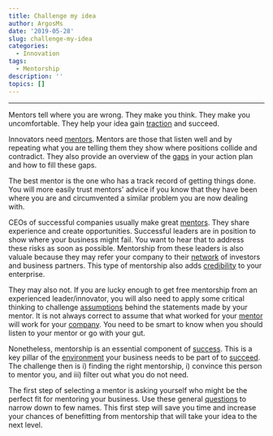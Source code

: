 ```yaml
---
title: Challenge my idea
author: ArgosMs
date: '2019-05-28'
slug: challenge-my-idea
categories:
  - Innovation
tags: 
  - Mentorship
description: ''
topics: []
---
```


***

Mentors tell where you are wrong. They make you think. They make you uncomfortable. They help your idea gain [traction](https://medium.com/@yegg/78-takeaways-from-traction-book-1b44d2a03dda) and succeed.

Innovators need [mentors](https://journals.sagepub.com/doi/abs/10.1177/107179190000700304). Mentors are those that listen well and by repeating what you are telling them they show where positions collide and contradict. They also provide an overview of the [gaps](https://medium.com/@Rubik.Hub/how-do-you-choose-the-right-mentor-for-your-startup-4bef3c0c868f) in your action plan and how to fill these gaps. 

The best mentor is the one who has a track record of getting things done. You will more easily trust mentors' advice if you know that they have been where you are and circumvented a similar problem you are now dealing with. 

CEOs of successful companies usually make great [mentors](https://www.linkedin.com/pulse/what-taking-google-taught-me-startup-traction-gabriel-weinberg?articleId=6058636276532289536#comments-6058636276532289536&trk=public_profile_post). They share experience and create opportunities. Successful leaders are in position to show where your business might fail. You want to hear that to address these risks as soon as possible. Mentorship from these leaders is also valuale because they may refer your company to their [network](https://books.google.com/books?hl=en&lr=&id=UWNaDwAAQBAJ&oi=fnd&pg=PA58&dq=mentorship+startup&ots=qqaoh3WIm_&sig=pmiBcw_KYHTFuWLOmG-Oi9qcefw#v=onepage&q=mentorship%20startup&f=false) of investors and business partners. This type of mentorship also adds [credibility](https://science.sciencemag.org/content/348/6240/1196) to your enterprise.

They may also not. If you are lucky enough to get free mentorship from an experienced leader/innovator, you will also need to apply some critical thinking to challenge [assumptions](http://www.knsecure.com/Resources/Articles/Defining%20Characteristics%20Among%20Startup%20Assistance%20Organizations.pdf) behind the statements made by your mentor. It is not always correct to assume that what worked for your [mentor](https://medium.com/@yegg/mental-models-i-find-repeatedly-useful-936f1cc405d) will work for your [company](http://www.innovationecosystems.com.au/wp-content/uploads/2016/06/TIMReview_June2016.pdf#page=24). You need to be smart to know when you should listen to your mentor or go with your gut.

Nonetheless, mentorship is an essential component of [success](https://www.scheller.gatech.edu/academics/conferences/anand-gopal.pdf). This is a key pillar of the [environment](http://scholar.sun.ac.za/handle/10019.1/99434) your business needs to be part of to [succeed](https://www.sba.gov/sites/default/files/advocacy/Issue%20Brief%204%20Accelerators%20FINAL.pdf). The challenge then is i) finding the right mentorship, i) convince this person to mentor you, and iii) filter out what you do not need.

The first step of selecting a mentor is asking yourself who might be the perfect fit for mentoring your business. Use these general [questions](https://your.yale.edu/work-yale/learn-and-grow/career-development/mentoring/how-choose-mentor) to narrow down to few names. This first step will save you time and increase your chances of benefitting from mentorship that will take your idea to the next level.
